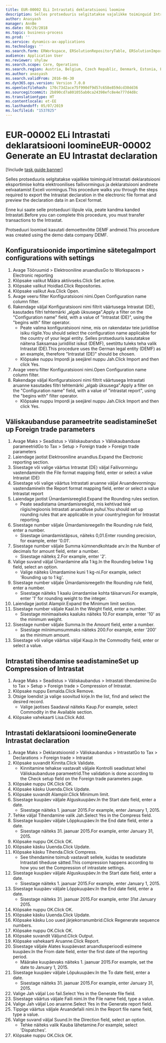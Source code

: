 ```yaml
---
title: EUR-00002 ELi Intrastati deklaratsiooni loomine
description: Selles protseduuris selgitatakse vajalikke toiminguid Intrastati deklaratsiooni eksportimise kohta elektroonilises failivormingus ja deklaratsiooni andmete eelvaatamist Exceli vormingus.
author: Anasyash
manager: AnnBe
ms.date: 08/29/2018
ms.topic: business-process
ms.prod: ''
ms.service: dynamics-ax-applications
ms.technology: ''
ms.search.form: ERWorkspace, ERSolutionRepositoryTable, ERSolutionImport, IntrastatParameters, IntrastatCommodityLookup, IntrastatCompressParameters, Intrastat, SysQueryForm
audience: Application User
ms.reviewer: shylaw
ms.search.scope: Core, Operations
ms.search.region: Austria, Belgium, Czech Republic, Denmark, Estonia, Finland, France, Germany, Hungary, Ireland, Italy, Latvia, Lithuania, Netherlands, Poland, Spain, Sweden, United Kingdom
ms.author: anasyash
ms.search.validFrom: 2016-06-30
ms.dyn365.ops.version: Version 7.0.0
ms.openlocfilehash: 170c73d2ace75f990df9d57c658e859dcd30dd36
ms.sourcegitcommit: 2b890cd7a801055ab0ca24398efc8e4e777d4d8c
ms.translationtype: HT
ms.contentlocale: et-EE
ms.lasthandoff: 05/07/2019
ms.locfileid: "1537825"
---
```

# <a name="eur-00002-generate-an-eu-intrastat-declaration"></a><span data-ttu-id="a5b25-103">EUR-00002 ELi Intrastati deklaratsiooni loomine</span><span class="sxs-lookup"><span data-stu-id="a5b25-103">EUR-00002 Generate an EU Intrastat declaration</span></span>

[!include [task guide banner](../../includes/task-guide-banner.md)]

<span data-ttu-id="a5b25-104">Selles protseduuris selgitatakse vajalikke toiminguid Intrastati deklaratsiooni eksportimise kohta elektroonilises failivormingus ja deklaratsiooni andmete eelvaatamist Exceli vormingus.</span><span class="sxs-lookup"><span data-stu-id="a5b25-104">This procedure walks you through the steps required to export the Intrastat declaration in the electronic file format and preview the declaration data in an Excel format.</span></span> 

<span data-ttu-id="a5b25-105">Enne kui saate selle protseduuri lõpule viia, peate kandma kanded Intrastati.</span><span class="sxs-lookup"><span data-stu-id="a5b25-105">Before you can complete this procedure, you must transfer transactions to the Intrastat.</span></span> 

<span data-ttu-id="a5b25-106">Protseduuri loomisel kasutati demoettevõtte DEMF andmeid.</span><span class="sxs-lookup"><span data-stu-id="a5b25-106">This procedure was created using the demo data company DEMF.</span></span>


## <a name="import-configurations-with-settings"></a><span data-ttu-id="a5b25-107">Konfiguratsioonide importimine sätetega</span><span class="sxs-lookup"><span data-stu-id="a5b25-107">Import configurations with settings</span></span>
1. <span data-ttu-id="a5b25-108">Avage Tööruumid > Elektrooniline aruandlus</span><span class="sxs-lookup"><span data-stu-id="a5b25-108">Go to Workspaces > Electronic reporting</span></span>
2. <span data-ttu-id="a5b25-109">Klõpsake valikut Määra aktiivseks.</span><span class="sxs-lookup"><span data-stu-id="a5b25-109">Click Set active.</span></span>
3. <span data-ttu-id="a5b25-110">Klõpsake valikut Hoidlad.</span><span class="sxs-lookup"><span data-stu-id="a5b25-110">Click Repositories.</span></span>
4. <span data-ttu-id="a5b25-111">Klõpsake valikut Ava.</span><span class="sxs-lookup"><span data-stu-id="a5b25-111">Click Open.</span></span>
5. <span data-ttu-id="a5b25-112">Avage veeru filter Konfiguratsiooni nimi.</span><span class="sxs-lookup"><span data-stu-id="a5b25-112">Open Configuration name column filter.</span></span>
6. <span data-ttu-id="a5b25-113">Rakendage väljal Konfiguratsiooni nimi filtrit väärtusega Intrastat (DE), kasutades filtri tehtemärki „algab üksusega”.</span><span class="sxs-lookup"><span data-stu-id="a5b25-113">Apply a filter on the "Configuration name" field, with a value of "Intrastat (DE)", using the "begins with" filter operator.</span></span>
    * <span data-ttu-id="a5b25-114">Peate valima konfiguratsiooni nime, mis on rakendatav teie juriidilise isiku riigile.</span><span class="sxs-lookup"><span data-stu-id="a5b25-114">You should select the configuration name applicable for the country of your legal entity.</span></span> <span data-ttu-id="a5b25-115">Selles protseduuris kasutatakse näitena Saksamaa juriidilist isikut (DEMF), seetõttu tuleks teha valik Intrastat (DE).</span><span class="sxs-lookup"><span data-stu-id="a5b25-115">This procedure uses the German legal entity (DEMF) as an example, therefore "Intrastat (DE)" should be chosen.</span></span>  
    * <span data-ttu-id="a5b25-116">Klõpsake nuppu Impordi ja seejärel nuppu Jah.</span><span class="sxs-lookup"><span data-stu-id="a5b25-116">Click Import and then click Yes.</span></span>  
7. <span data-ttu-id="a5b25-117">Avage veeru filter Konfiguratsiooni nimi.</span><span class="sxs-lookup"><span data-stu-id="a5b25-117">Open Configuration name column filter.</span></span>
8. <span data-ttu-id="a5b25-118">Rakendage väljal Konfiguratsiooni nimi filtrit väärtusega Intrastati aruanne kasutades filtri tehtemärki „algab üksusega”.</span><span class="sxs-lookup"><span data-stu-id="a5b25-118">Apply a filter on the "Configuration name" field, with a value of "intrastat report", using the "begins with" filter operator.</span></span>
    * <span data-ttu-id="a5b25-119">Klõpsake nuppu Impordi ja seejärel nuppu Jah.</span><span class="sxs-lookup"><span data-stu-id="a5b25-119">Click Import and then click Yes.</span></span>  

## <a name="set-up-foreign-trade-parameters"></a><span data-ttu-id="a5b25-120">Väliskaubanduse parameetrite seadistamine</span><span class="sxs-lookup"><span data-stu-id="a5b25-120">Set up Foreign trade parameters</span></span>
1. <span data-ttu-id="a5b25-121">Avage Maks > Seadistus > Väliskaubandus > Väliskaubanduse parameetrid</span><span class="sxs-lookup"><span data-stu-id="a5b25-121">Go to Tax > Setup > Foreign trade > Foreign trade parameters</span></span>
2. <span data-ttu-id="a5b25-122">Laiendage jaotist Elektrooniline aruandlus.</span><span class="sxs-lookup"><span data-stu-id="a5b25-122">Expand the Electronic reporting section.</span></span>
3. <span data-ttu-id="a5b25-123">Sisestage või valige väärtus Intrastat (DE) väljal Failivormingu vastendamine</span><span class="sxs-lookup"><span data-stu-id="a5b25-123">In the File format mapping field, enter or select a value Intrastat (DE)</span></span>
4. <span data-ttu-id="a5b25-124">Sisestage või valige väärtus Intrastati aruanne väljal Aruandevormingu vastendamine</span><span class="sxs-lookup"><span data-stu-id="a5b25-124">In the Report format mapping field, enter or select a value Intrastat report</span></span>
5. <span data-ttu-id="a5b25-125">Laiendage jaotist Ümardamisreeglid.</span><span class="sxs-lookup"><span data-stu-id="a5b25-125">Expand the Rounding rules section.</span></span>
    * <span data-ttu-id="a5b25-126">Peate seadistama ümardamisreeglid, mis kehtivad teie riigis/regioonis Intrastati aruandluse puhul.</span><span class="sxs-lookup"><span data-stu-id="a5b25-126">You should set up rounding rules that are applicable in your country/region for Intrastat reporting.</span></span>  
6. <span data-ttu-id="a5b25-127">Sisestage number väljale Ümardamisreegel</span><span class="sxs-lookup"><span data-stu-id="a5b25-127">In the Rounding rule field, enter a number.</span></span>
    * <span data-ttu-id="a5b25-128">Sisestage ümardamistäpsus, näiteks 0,01.</span><span class="sxs-lookup"><span data-stu-id="a5b25-128">Enter rounding precision, for example, enter '0.01'.</span></span>  
7. <span data-ttu-id="a5b25-129">Sisestage number väljale Summa kümnendkohtade arv.</span><span class="sxs-lookup"><span data-stu-id="a5b25-129">In the Number of decimals for amount field, enter a number.</span></span>
    * <span data-ttu-id="a5b25-130">Sisestage näiteks 2.</span><span class="sxs-lookup"><span data-stu-id="a5b25-130">For example, enter '2'.</span></span>  
8. <span data-ttu-id="a5b25-131">Valige suvand väljal Ümardamine alla 1 kg.</span><span class="sxs-lookup"><span data-stu-id="a5b25-131">In the Rounding below 1 kg field, select an option.</span></span>
    * <span data-ttu-id="a5b25-132">Valige näiteks Ümardamine kuni 1 kg-ni.</span><span class="sxs-lookup"><span data-stu-id="a5b25-132">For example, select 'Rounding up to 1 kg'.</span></span>  
9. <span data-ttu-id="a5b25-133">Sisestage number väljale Ümardamisreegel</span><span class="sxs-lookup"><span data-stu-id="a5b25-133">In the Rounding rule field, enter a number.</span></span>
    * <span data-ttu-id="a5b25-134">Sisestage näiteks 1 kaalu ümardamise kohta täisarvuni.</span><span class="sxs-lookup"><span data-stu-id="a5b25-134">For example, enter '1' for rounding weight to the integer.</span></span>  
10. <span data-ttu-id="a5b25-135">Laiendage jaotist Alampiir.</span><span class="sxs-lookup"><span data-stu-id="a5b25-135">Expand the Minimum limit section.</span></span>
11. <span data-ttu-id="a5b25-136">Sisestage number väljale Kaal.</span><span class="sxs-lookup"><span data-stu-id="a5b25-136">In the Weight field, enter a number.</span></span>
    * <span data-ttu-id="a5b25-137">Sisestage minimaalseks kaaluks näiteks 10.</span><span class="sxs-lookup"><span data-stu-id="a5b25-137">For example, enter '10' as the minimum weight.</span></span>  
12. <span data-ttu-id="a5b25-138">Sisestage number väljale Summa.</span><span class="sxs-lookup"><span data-stu-id="a5b25-138">In the Amount field, enter a number.</span></span>
    * <span data-ttu-id="a5b25-139">Sisestage miinimumsummaks näiteks 200.</span><span class="sxs-lookup"><span data-stu-id="a5b25-139">For example, enter '200' as the minimum amount.</span></span>  
13. <span data-ttu-id="a5b25-140">Sisestage või valige väärtus väljal Kaup.</span><span class="sxs-lookup"><span data-stu-id="a5b25-140">In the Commodity field, enter or select a value.</span></span>

## <a name="set-up-compression-of-intrastat"></a><span data-ttu-id="a5b25-141">Intrastati tihendamise seadistamine</span><span class="sxs-lookup"><span data-stu-id="a5b25-141">Set up Compression of Intrastat</span></span>
1. <span data-ttu-id="a5b25-142">Avage Maks > Seadistus > Väliskaubandus > Intrastati tihendamine.</span><span class="sxs-lookup"><span data-stu-id="a5b25-142">Go to Tax > Setup > Foreign trade > Compression of Intrastat.</span></span>
2. <span data-ttu-id="a5b25-143">Klõpsake nuppu Eemalda.</span><span class="sxs-lookup"><span data-stu-id="a5b25-143">Click Remove.</span></span>
3. <span data-ttu-id="a5b25-144">Otsige loendist ja valige soovitud kirje.</span><span class="sxs-lookup"><span data-stu-id="a5b25-144">In the list, find and select the desired record.</span></span>
    * <span data-ttu-id="a5b25-145">Valige jaotises Saadaval näiteks Kaup.</span><span class="sxs-lookup"><span data-stu-id="a5b25-145">For example, select Commodity in the Available section.</span></span>  
4. <span data-ttu-id="a5b25-146">Klõpsake vahekaarti Lisa.</span><span class="sxs-lookup"><span data-stu-id="a5b25-146">Click Add.</span></span>

## <a name="generate-intrastat-declaration"></a><span data-ttu-id="a5b25-147">Intrastati deklaratsiooni loomine</span><span class="sxs-lookup"><span data-stu-id="a5b25-147">Generate Intrastat declaration</span></span>
1. <span data-ttu-id="a5b25-148">Avage Maks > Deklaratsioonid > Väliskaubandus > Intrastat</span><span class="sxs-lookup"><span data-stu-id="a5b25-148">Go to Tax > Declarations > Foreign trade > Intrastat</span></span>
2. <span data-ttu-id="a5b25-149">Klõpsake suvandit Kinnita.</span><span class="sxs-lookup"><span data-stu-id="a5b25-149">Click Validate.</span></span>
    * <span data-ttu-id="a5b25-150">Kinnitamine tehakse vastavalt väljale Kontrolli seadistust lehel Väliskaubanduse parameetrid.</span><span class="sxs-lookup"><span data-stu-id="a5b25-150">The validation is done according to the Check setup field on the Foreign trade parameters page.</span></span>  
3. <span data-ttu-id="a5b25-151">Klõpsake nuppu OK.</span><span class="sxs-lookup"><span data-stu-id="a5b25-151">Click OK.</span></span>
4. <span data-ttu-id="a5b25-152">Klõpsake käsku Uuenda.</span><span class="sxs-lookup"><span data-stu-id="a5b25-152">Click Update.</span></span>
5. <span data-ttu-id="a5b25-153">Klõpsake suvandit Alampiir.</span><span class="sxs-lookup"><span data-stu-id="a5b25-153">Click Minimum limit.</span></span>
6. <span data-ttu-id="a5b25-154">Sisestage kuupäev väljale Alguskuupäev.</span><span class="sxs-lookup"><span data-stu-id="a5b25-154">In the Start date field, enter a date.</span></span>
    * <span data-ttu-id="a5b25-155">Sisestage näiteks 1. jaanuar 2015.</span><span class="sxs-lookup"><span data-stu-id="a5b25-155">For example, enter January 1, 2015.</span></span>  
7. <span data-ttu-id="a5b25-156">Tehke väljal Tihendamine valik Jah.</span><span class="sxs-lookup"><span data-stu-id="a5b25-156">Select Yes in the Compress field.</span></span>
8. <span data-ttu-id="a5b25-157">Sisestage kuupäev väljale Lõppkuupäev.</span><span class="sxs-lookup"><span data-stu-id="a5b25-157">In the End date field, enter a date.</span></span>
    * <span data-ttu-id="a5b25-158">Sisestage näiteks 31. jaanuar 2015.</span><span class="sxs-lookup"><span data-stu-id="a5b25-158">For example, enter January 31, 2015.</span></span>  
9. <span data-ttu-id="a5b25-159">Klõpsake nuppu OK.</span><span class="sxs-lookup"><span data-stu-id="a5b25-159">Click OK.</span></span>
10. <span data-ttu-id="a5b25-160">Klõpsake käsku Uuenda.</span><span class="sxs-lookup"><span data-stu-id="a5b25-160">Click Update.</span></span>
11. <span data-ttu-id="a5b25-161">Klõpsake käsku Tihenda.</span><span class="sxs-lookup"><span data-stu-id="a5b25-161">Click Compress.</span></span>
    * <span data-ttu-id="a5b25-162">See tihendamine toimub vastavalt sellele, kuidas te seadistate Intrastati tiheduse sätted.</span><span class="sxs-lookup"><span data-stu-id="a5b25-162">This compression happens according to how you set the Compression of intrastate settings.</span></span>  
12. <span data-ttu-id="a5b25-163">Sisestage kuupäev väljale Alguskuupäev.</span><span class="sxs-lookup"><span data-stu-id="a5b25-163">In the Start date field, enter a date.</span></span>
    * <span data-ttu-id="a5b25-164">Sisestage näiteks 1. jaanuar 2015.</span><span class="sxs-lookup"><span data-stu-id="a5b25-164">For example, enter January 1, 2015.</span></span>  
13. <span data-ttu-id="a5b25-165">Sisestage kuupäev väljale Lõppkuupäev.</span><span class="sxs-lookup"><span data-stu-id="a5b25-165">In the End date field, enter a date.</span></span>
    * <span data-ttu-id="a5b25-166">Sisestage näiteks 31. jaanuar 2015.</span><span class="sxs-lookup"><span data-stu-id="a5b25-166">For example, enter 31st January 2015.</span></span>  
14. <span data-ttu-id="a5b25-167">Klõpsake nuppu OK.</span><span class="sxs-lookup"><span data-stu-id="a5b25-167">Click OK.</span></span>
15. <span data-ttu-id="a5b25-168">Klõpsake käsku Uuenda.</span><span class="sxs-lookup"><span data-stu-id="a5b25-168">Click Update.</span></span>
16. <span data-ttu-id="a5b25-169">Klõpsake käsku Loo uued järjekorranumbrid.</span><span class="sxs-lookup"><span data-stu-id="a5b25-169">Click Regenerate sequence numbers.</span></span>
17. <span data-ttu-id="a5b25-170">Klõpsake nuppu OK.</span><span class="sxs-lookup"><span data-stu-id="a5b25-170">Click OK.</span></span>
18. <span data-ttu-id="a5b25-171">Klõpsake suvandit Väljund.</span><span class="sxs-lookup"><span data-stu-id="a5b25-171">Click Output.</span></span>
19. <span data-ttu-id="a5b25-172">Klõpsake vahekaarti Aruanne.</span><span class="sxs-lookup"><span data-stu-id="a5b25-172">Click Report.</span></span>
20. <span data-ttu-id="a5b25-173">Sisestage väljale Alates kuupäevast aruandlusperioodi esimene kuupäev.</span><span class="sxs-lookup"><span data-stu-id="a5b25-173">In the From date field, enter the first date of the reporting period.</span></span>
    * <span data-ttu-id="a5b25-174">Määrake kuupäevaks näiteks 1. jaanuar 2015.</span><span class="sxs-lookup"><span data-stu-id="a5b25-174">For example, set the date to January 1, 2015.</span></span>  
21. <span data-ttu-id="a5b25-175">Sisestage kuupäev väljale Lõpukuupäev.</span><span class="sxs-lookup"><span data-stu-id="a5b25-175">In the To date field, enter a date.</span></span>
    * <span data-ttu-id="a5b25-176">Sisestage näiteks 31. jaanuar 2015.</span><span class="sxs-lookup"><span data-stu-id="a5b25-176">For example, enter January 31, 2015.</span></span>  
22. <span data-ttu-id="a5b25-177">Valige Jah väljal Loo fail.</span><span class="sxs-lookup"><span data-stu-id="a5b25-177">Select Yes in the Generate file field.</span></span>
23. <span data-ttu-id="a5b25-178">Sisestage väärtus väljale Faili nimi.</span><span class="sxs-lookup"><span data-stu-id="a5b25-178">In the File name field, type a value.</span></span>
24. <span data-ttu-id="a5b25-179">Valige Jah väljal Loo aruanne.</span><span class="sxs-lookup"><span data-stu-id="a5b25-179">Select Yes in the Generate report field.</span></span>
25. <span data-ttu-id="a5b25-180">Tippige väärtus väljale Aruandefaili nimi.</span><span class="sxs-lookup"><span data-stu-id="a5b25-180">In the Report file name field, type a value.</span></span>
26. <span data-ttu-id="a5b25-181">Valige suvand väljal Suund.</span><span class="sxs-lookup"><span data-stu-id="a5b25-181">In the Direction field, select an option.</span></span>
    * <span data-ttu-id="a5b25-182">Tehke näiteks valik Kauba lähetamine.</span><span class="sxs-lookup"><span data-stu-id="a5b25-182">For example, select 'Dispatches'.</span></span>  
27. <span data-ttu-id="a5b25-183">Klõpsake nuppu OK.</span><span class="sxs-lookup"><span data-stu-id="a5b25-183">Click OK.</span></span>

